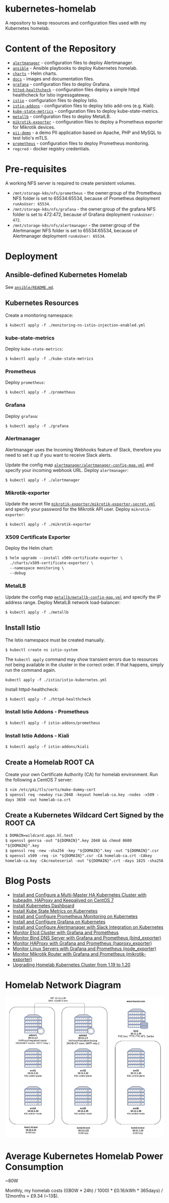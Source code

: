 # kubernetes-homelab

A repository to keep resources and configuration files used with my Kubernetes homelab.

# Content of the Repository

* [`alertmanager`](./alertmanager/) - configuration files to deploy Alertmanager.
* [`ansible`](./ansible/README.md) - Ansible playbooks to deploy Kubernetes homelab.
* [`charts`](./charts/) - Helm charts.
* [`docs`](./docs/) - images and documentation files.
* [`grafana`](./grafana/) - configuration files to deploy Grafana.
* [`httpd-healthcheck`](./httpd-healthcheck/) - configuration files deploy a simple httpd healthcheck for Istio ingressgateway.
* [`istio`](./istio/) - configuration files to deploy Istio.
* [`istio-addons`](./istio-addons/) - configuration files to deploy Istio add-ons (e.g. Kiali).
* [`kube-state-metrics`](./kube-state-metrics/) - configuration files to deploy kube-state-metrics.
* [`metallb`](./metallb/) - configuration files to deploy MetalLB.
* [`mikrotik-exporter`](./mikrotik-exporter) - configuration files to deploy a Prometheus exporter for Mikrotik devices.
* [`pii-demo`](./pii-demo/) - a demo PII application based on Apache, PHP and MySQL to test Istio's mTLS.
* [`prometheus`](./prometheus/) - configuration files to deploy Prometheus monitoring.
* `regcred` - docker registry credentials.

# Pre-requisites

A working NFS server is required to create persistent volumes.

* `/mnt/storage-k8s/nfs/prometheus` - the owner:group of the Prometheus NFS folder is set to 65534:65534, because of Prometheus deployment `runAsUser: 65534`.
* `/mnt/storage-k8s/nfs/grafana` - the owner:group of the grafana NFS folder is set to 472:472, because of Grafana deployment `runAsUser: 472`.
* `/mnt/storage-k8s/nfs/alertmanager` - the owner:group of the Alertmanager NFS folder is set to 65534:65534, because of Alertmanager deployment `runAsUser: 65534`.

# Deployment

## Ansible-defined Kubernetes Homelab

See [`ansible/README.md`](./ansible/README.md).

## Kubernetes Resources

Create a monitoring namespace:
```
$ kubectl apply -f ./monitoring-ns-istio-injection-enabled.yml
```

### kube-state-metrics

Deploy `kube-state-metrics`:
```
$ kubectl apply -f ./kube-state-metrics
```

### Prometheus

Deploy `prometheus`:
```
$ kubectl apply -f ./prometheus
```

### Grafana

Deploy `grafana`:
```
$ kubectl apply -f ./grafana
```

### Alertmanager

Alertmanager uses the Incoming Webhooks feature of Slack, therefore you need to set it up if you want to receive Slack alerts.

Update the config map [`alertmanager/alertmanager-config-map.yml`](./alertmanager/alertmanager-config-map.yml) and specify your incoming webhook URL. Deploy `alertmanager`:
```
$ kubectl apply -f ./alertmanager
```

### Mikrotik-exporter

Update the secret file [`mikrotik-exporter/mikrotik-exporter-secret.yml`](./mikrotik-exporter/mikrotik-exporter-secret.yml) and specify your password for the Mikrotik API user. Deploy `mikrotik-exporter`:
```
$ kubectl apply -f ./mikrotik-exporter
```

### X509 Certificate Exporter

Deploy the Helm chart:
```
$ helm upgrade --install x509-certificate-exporter \
  ./charts/x509-certificate-exporter/ \
  --namespace monitoring \
  --debug
```

### MetalLB

Update the config map [`metallb/metallb-config-map.yml`](./metallb/metallb-config-map.yml) and specify the IP address range. Deploy MetalLB network load-balancer:
```
$ kubectl apply -f ./metallb
```

## Install Istio

The Istio namespace must be created manually.

```
$ kubectl create ns istio-system
```

The `kubectl apply` command may show transient errors due to resources not being available in the cluster in the correct order. If that happens, simply run the command again.
```
kubectl apply -f ./istio/istio-kubernetes.yml
```

Install httpd-healthcheck:
```
$ kubectl apply -f ./httpd-healthcheck
```

### Install Istio Addons - Prometheus

```
$ kubectl apply -f istio-addons/prometheus
```

### Install Istio Addons - Kiali

```
$ kubectl apply -f istio-addons/kiali
```

## Create a Homelab ROOT CA
Create your own Certificate Authority (CA) for homelab environment. Run the following a CentOS 7 server:

```
$ vim /etc/pki/tls/certs/make-dummy-cert
$ openssl req -newkey rsa:2048 -keyout homelab-ca.key -nodes -x509 -days 3650 -out homelab-ca.crt
```

## Create a Kubernetes Wildcard Cert Signed by the ROOT CA
```
$ DOMAIN=wildcard.apps.hl.test
$ openssl genrsa -out "${DOMAIN}".key 2048 && chmod 0600 "${DOMAIN}".key
$ openssl req -new -sha256 -key "${DOMAIN}".key -out "${DOMAIN}".csr
$ openssl x509 -req -in "${DOMAIN}".csr -CA homelab-ca.crt -CAkey homelab-ca.key -CAcreateserial -out "${DOMAIN}".crt -days 1825 -sha256
```

# Blog Posts

* [Install and Configure a Multi-Master HA Kubernetes Cluster with kubeadm, HAProxy and Keepalived on CentOS 7](https://www.lisenet.com/2021/install-and-configure-a-multi-master-ha-kubernetes-cluster-with-kubeadm-haproxy-and-keepalived-on-centos-7/)
* [Install Kubernetes Dashboard](https://www.lisenet.com/2021/install-kubernetes-dashboard/)
* [Install Kube State Metrics on Kubernetes](https://www.lisenet.com/2021/install-kube-state-metrics-on-kubernetes/)
* [Install and Configure Prometheus Monitoring on Kubernetes](https://www.lisenet.com/2021/install-and-configure-prometheus-monitoring-on-kubernetes/)
* [Install and Configure Grafana on Kubernetes](https://www.lisenet.com/2021/install-and-configure-grafana-on-kubernetes/)
* [Install and Configure Alertmanager with Slack Integration on Kubernetes](https://www.lisenet.com/2021/install-and-configure-alertmanager-with-slack-integration-on-kubernetes/)
* [Monitor Etcd Cluster with Grafana and Prometheus](https://www.lisenet.com/2021/monitor-etcd-cluster-with-grafana-and-prometheus/)
* [Monitor Bind DNS Server with Grafana and Prometheus (bind_exporter)](https://www.lisenet.com/2021/monitor-bind-dns-server-with-grafana-and-prometheus-bind_exporter/)
* [Monitor HAProxy with Grafana and Prometheus (haproxy_exporter)](https://www.lisenet.com/2021/monitor-haproxy-with-grafana-and-prometheus-haproxy_exporter/)
* [Monitor Linux Servers with Grafana and Prometheus (node_exporter)](https://www.lisenet.com/2021/monitor-linux-servers-with-grafana-and-prometheus-node_exporter/)
* [Monitor Mikrotik Router with Grafana and Prometheus (mikrotik-exporter)](https://www.lisenet.com/2021/monitor-mikrotik-router-with-grafana-and-prometheus-mikrotik-exporter/)
* [Upgrading Homelab Kubernetes Cluster from 1.19 to 1.20](https://www.lisenet.com/2021/upgrading-homelab-kubernetes-cluster/)


# Homelab Network Diagram

![Homelab Network Diagram](./docs/kubernetes-homelab-diagram.png)

# Average Kubernetes Homelab Power Consumption

~80W

Monthly, my homelab costs (((80W * 24h) / 1000) * £0.16/kWh * 365days) / 12months = £9.34 (~13$).
